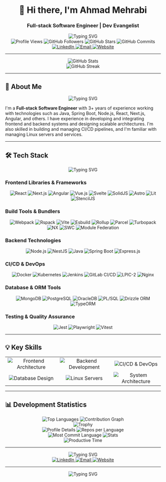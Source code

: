 # <div align="center">👋 Hi there, I'm Ahmad Mehrabi</div>
<div align="center">
  <h3>Full-stack Software Engineer | Dev Evangelist</h3>
  
  <img src="https://readme-typing-svg.herokuapp.com?font=Fira+Code&pause=1000&color=2D9EF7&center=true&vCenter=true&width=600&lines=Full-stack+Software+Engineer;Dev+Evangelist;Tech+Enthusiast" alt="Typing SVG" />
</div>

<div align="center">
  <img src="https://komarev.com/ghpvc/?username=mehrabix&color=blueviolet&style=flat-square&label=Profile+Views" alt="Profile Views" />
  <img src="https://img.shields.io/github/followers/mehrabix?label=Followers&style=social" alt="GitHub Followers" />
  <img src="https://img.shields.io/github/stars/mehrabix?label=Stars&style=social" alt="GitHub Stars" />
  <img src="https://img.shields.io/github/commit-activity/m/mehrabix?label=Commits&style=social" alt="GitHub Commits" />
</div>

<div align="center">
  <a href="https://www.linkedin.com/in/mehrabix">
    <img src="https://img.shields.io/badge/LinkedIn-0077B5?style=for-the-badge&logo=linkedin&logoColor=white" alt="LinkedIn" />
  </a>
  <a href="mailto:mehrabi@post.com">
    <img src="https://img.shields.io/badge/Email-D14836?style=for-the-badge&logo=gmail&logoColor=white" alt="Email" />
  </a>
  <a href="https://mehrabix.dev">
    <img src="https://img.shields.io/badge/Website-2D9EF7?style=for-the-badge&logo=firefox&logoColor=white" alt="Website" />
  </a>
</div>

---

<div align="center">
  <img src="https://github-readme-stats.vercel.app/api?username=mehrabix&show_icons=true&theme=radical&hide_border=true&include_all_commits=true&count_private=true" alt="GitHub Stats" />
</div>

<div align="center">
  <img src="https://github-readme-streak-stats.herokuapp.com/?user=mehrabix&theme=radical&hide_border=true&date_format=M%20j%5B%2C%20Y%5D" alt="GitHub Streak" />
</div>

---

## 🚀 About Me

<div align="center">
  <img src="https://readme-typing-svg.herokuapp.com?font=Fira+Code&pause=1000&color=2D9EF7&center=true&vCenter=true&width=600&lines=Building+scalable+applications;Creating+beautiful+user+interfaces;Optimizing+performance" alt="Typing SVG" />
</div>

I'm a **Full-stack Software Engineer** with 3+ years of experience working with technologies such as Java, Spring Boot, Node.js, React, Next.js, Angular, and others. I have experience in developing and integrating frontend and backend systems and designing scalable architectures. I'm also skilled in building and managing CI/CD pipelines, and I'm familiar with managing Linux servers and services.

---

## 🛠️ Tech Stack

<div align="center">
  <img src="https://readme-typing-svg.herokuapp.com?font=Fira+Code&pause=1000&color=2D9EF7&center=true&vCenter=true&width=600&lines=Frontend+Technologies;Backend+Technologies;DevOps+Tools;Database+Systems" alt="Typing SVG" />
</div>

### Frontend Libraries & Frameworks
<div align="center">
  <img src="https://img.shields.io/badge/React-61DAFB?logo=react&logoColor=black&style=for-the-badge" alt="React" />
  <img src="https://img.shields.io/badge/Next.js-000000?logo=nextdotjs&logoColor=white&style=for-the-badge" alt="Next.js" />
  <img src="https://img.shields.io/badge/Angular-DD0031?logo=angular&logoColor=white&style=for-the-badge" alt="Angular" />
  <img src="https://img.shields.io/badge/Vue.js-4FC08D?logo=vue.js&logoColor=white&style=for-the-badge" alt="Vue.js" />
  <img src="https://img.shields.io/badge/Svelte-FF3E00?logo=svelte&logoColor=white&style=for-the-badge" alt="Svelte" />
  <img src="https://img.shields.io/badge/SolidJS-2C4F7C?logo=solid&logoColor=white&style=for-the-badge" alt="SolidJS" />
  <img src="https://img.shields.io/badge/Astro-FF5A03?logo=astro&logoColor=white&style=for-the-badge" alt="Astro" />
  <img src="https://img.shields.io/badge/Lit-324FFF?logo=lit&logoColor=white&style=for-the-badge" alt="Lit" />
  <img src="https://img.shields.io/badge/StencilJS-FF3E00?logo=stencil&logoColor=white&style=for-the-badge" alt="StencilJS" />
</div>

### Build Tools & Bundlers
<div align="center">
  <img src="https://img.shields.io/badge/Webpack-8DD6F9?logo=webpack&logoColor=black" alt="Webpack" />
  <img src="https://img.shields.io/badge/Rspack-FECC00?logo=rspack&logoColor=black" alt="Rspack" />
  <img src="https://img.shields.io/badge/Vite-646CFF?logo=vite&logoColor=white" alt="Vite" />
  <img src="https://img.shields.io/badge/Esbuild-FFCF00?logo=esbuild&logoColor=black" alt="Esbuild" />
  <img src="https://img.shields.io/badge/Rollup-EC4A3F?logo=rollup.js&logoColor=white" alt="Rollup" />
  <img src="https://img.shields.io/badge/Parcel-FFCC00?logo=parcel&logoColor=black" alt="Parcel" />
  <img src="https://img.shields.io/badge/Turbopack-000000?logo=vercel&logoColor=white" alt="Turbopack" />
  <img src="https://img.shields.io/badge/NX-143055?logo=nx&logoColor=white" alt="NX" />
  <img src="https://img.shields.io/badge/SWC-FB5C00?logo=rust&logoColor=white" alt="SWC" />
  <img src="https://img.shields.io/badge/Module%20Federation-FF6C37?logo=webpack&logoColor=white" alt="Module Federation" />
</div>

### Backend Technologies
<div align="center">
  <img src="https://img.shields.io/badge/Node.js-339933?logo=node.js&logoColor=white" alt="Node.js" />
  <img src="https://img.shields.io/badge/NestJS-E0234E?logo=nestjs&logoColor=white" alt="NestJS" />
  <img src="https://img.shields.io/badge/Java-007396?logo=java&logoColor=white" alt="Java" />
  <img src="https://img.shields.io/badge/Spring%20Boot-6DB33F?logo=spring&logoColor=white" alt="Spring Boot" />
  <img src="https://img.shields.io/badge/Express-000000?logo=express&logoColor=white" alt="Express.js" />
</div>

### CI/CD & DevOps
<div align="center">
  <img src="https://img.shields.io/badge/Docker-2496ED?logo=docker&logoColor=white" alt="Docker" />
  <img src="https://img.shields.io/badge/Kubernetes-326CE5?logo=kubernetes&logoColor=white" alt="Kubernetes" />
  <img src="https://img.shields.io/badge/Jenkins-D24939?logo=jenkins&logoColor=white" alt="Jenkins" />
  <img src="https://img.shields.io/badge/GitLab%20CI-330F63?logo=gitlab&logoColor=white" alt="GitLab CI/CD" />
  <img src="https://img.shields.io/badge/LPIC-2-6C6C6C?logo=lpi&logoColor=white" alt="LPIC-2" />
  <img src="https://img.shields.io/badge/Nginx-009639?logo=nginx&logoColor=white" alt="Nginx" />
</div>

### Database & ORM Tools
<div align="center">
  <img src="https://img.shields.io/badge/MongoDB-47A248?logo=mongodb&logoColor=white" alt="MongoDB" />
  <img src="https://img.shields.io/badge/PostgreSQL-336791?logo=postgresql&logoColor=white" alt="PostgreSQL" />
  <img src="https://img.shields.io/badge/OracleDB-F80000?logo=oracle&logoColor=white" alt="OracleDB" />
  <img src="https://img.shields.io/badge/PL%2FSQL-F80000?logo=oracle&logoColor=white" alt="PL/SQL" />
  <img src="https://img.shields.io/badge/Drizzle-4F8BFA?logo=drizzle&logoColor=white" alt="Drizzle ORM" />
  <img src="https://img.shields.io/badge/TypeORM-E86B5A?logo=typeorm&logoColor=white" alt="TypeORM" />
</div>

### Testing & Quality Assurance
<div align="center">
  <img src="https://img.shields.io/badge/Jest-000000?logo=jest&logoColor=white" alt="Jest" />
  <img src="https://img.shields.io/badge/Playwright-2B3A3A?logo=playwright&logoColor=white" alt="Playwright" />
  <img src="https://img.shields.io/badge/Vitest-6F57FF?logo=vitest&logoColor=white" alt="Vitest" />
</div>

---

## 💡 Key Skills

<div align="center">
  <table>
    <tr>
      <td align="center">
        <img src="https://img.shields.io/badge/Frontend%20Architecture-61DAFB?style=for-the-badge&logo=react&logoColor=black" alt="Frontend Architecture" />
      </td>
      <td align="center">
        <img src="https://img.shields.io/badge/Backend%20Development-339933?style=for-the-badge&logo=node.js&logoColor=white" alt="Backend Development" />
      </td>
      <td align="center">
        <img src="https://img.shields.io/badge/CI%2FCD%20%26%20DevOps-2496ED?style=for-the-badge&logo=docker&logoColor=white" alt="CI/CD & DevOps" />
      </td>
    </tr>
    <tr>
      <td align="center">
        <img src="https://img.shields.io/badge/Database%20Design-47A248?style=for-the-badge&logo=mongodb&logoColor=white" alt="Database Design" />
      </td>
      <td align="center">
        <img src="https://img.shields.io/badge/Linux%20Servers-009639?style=for-the-badge&logo=nginx&logoColor=white" alt="Linux Servers" />
      </td>
      <td align="center">
        <img src="https://img.shields.io/badge/System%20Architecture-6DB33F?style=for-the-badge&logo=spring&logoColor=white" alt="System Architecture" />
      </td>
    </tr>
  </table>
</div>

---

## 📊 Development Statistics

<div align="center">
  <img src="https://github-readme-stats.vercel.app/api/top-langs/?username=mehrabix&layout=compact&theme=radical&hide_border=true" alt="Top Languages" />
  <img src="https://github-readme-activity-graph.vercel.app/graph?username=mehrabix&theme=radical&hide_border=true" alt="Contribution Graph" />
</div>

<div align="center">
  <img src="https://github-profile-trophy.vercel.app/?username=mehrabix&theme=radical&no-frame=true&column=7&margin-w=15&margin-h=15" alt="Trophy" />
</div>

<div align="center">
  <img src="https://github-profile-summary-cards.vercel.app/api/cards/profile-details?username=mehrabix&theme=radical" alt="Profile Details" />
  <img src="https://github-profile-summary-cards.vercel.app/api/cards/repos-per-language?username=mehrabix&theme=radical" alt="Repos per Language" />
</div>

<div align="center">
  <img src="https://github-profile-summary-cards.vercel.app/api/cards/most-commit-language?username=mehrabix&theme=radical" alt="Most Commit Language" />
  <img src="https://github-profile-summary-cards.vercel.app/api/cards/stats?username=mehrabix&theme=radical" alt="Stats" />
</div>

<div align="center">
  <img src="https://github-profile-summary-cards.vercel.app/api/cards/productive-time?username=mehrabix&theme=radical&utcOffset=8" alt="Productive Time" />
</div>

---

<div align="center">
  <img src="https://readme-typing-svg.herokuapp.com?font=Fira+Code&pause=1000&color=2D9EF7&center=true&vCenter=true&width=600&lines=Let's+connect+and+create+something+amazing!;Feel+free+to+reach+out+for+any+questions" alt="Typing SVG" />
</div>

<div align="center">
  <a href="https://www.linkedin.com/in/mehrabix">
    <img src="https://img.shields.io/badge/LinkedIn-0077B5?style=for-the-badge&logo=linkedin&logoColor=white" alt="LinkedIn" />
  </a>
  <a href="mailto:mehrabi@post.com">
    <img src="https://img.shields.io/badge/Email-D14836?style=for-the-badge&logo=gmail&logoColor=white" alt="Email" />
  </a>
  <a href="https://mehrabix.dev">
    <img src="https://img.shields.io/badge/Website-2D9EF7?style=for-the-badge&logo=firefox&logoColor=white" alt="Website" />
  </a>
</div>

---

<div align="center">
  <img src="https://readme-typing-svg.herokuapp.com?font=Fira+Code&pause=1000&color=2D9EF7&center=true&vCenter=true&width=600&lines=Thanks+for+visiting+my+profile!;Feel+free+to+star+my+repositories" alt="Typing SVG" />
</div>
